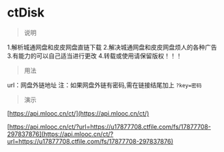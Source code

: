 # ctDisk

> 说明

1.解析城通网盘和皮皮网盘直链下载
2.解决城通网盘和皮皮网盘烦人的各种广告
3.有能力的可以自己适当进行更改
4.转载或使用请保留版权！！！

> 用法

url：网盘外链地址
注：如果网盘外链有密码,需在链接结尾加上 ```?key=密码``` 


> 演示

[https://api.mlooc.cn/ct/](https://api.mlooc.cn/ct/)

[https://api.mlooc.cn/ct/?url=https://u17877708.ctfile.com/fs/17877708-297837876](https://api.mlooc.cn/ct/?url=https://u17877708.ctfile.com/fs/17877708-297837876)